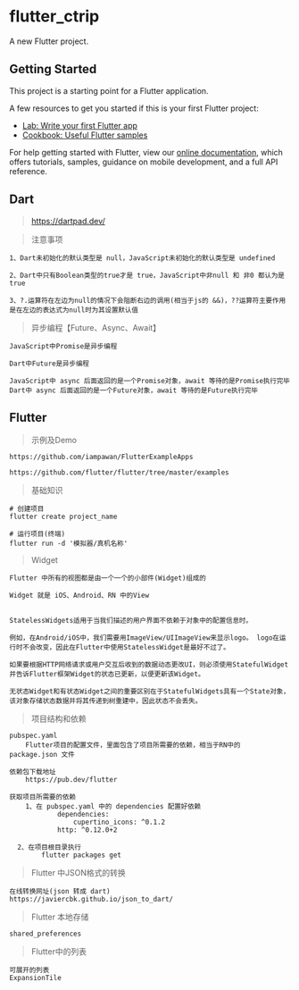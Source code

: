 # flutter_ctrip

A new Flutter project.

## Getting Started

This project is a starting point for a Flutter application.

A few resources to get you started if this is your first Flutter project:

- [Lab: Write your first Flutter app](https://flutter.dev/docs/get-started/codelab)
- [Cookbook: Useful Flutter samples](https://flutter.dev/docs/cookbook)

For help getting started with Flutter, view our
[online documentation](https://flutter.dev/docs), which offers tutorials,
samples, guidance on mobile development, and a full API reference.

## Dart
> https://dartpad.dev/

> 注意事项

```
1、Dart未初始化的默认类型是 null，JavaScript未初始化的默认类型是 undefined

2、Dart中只有Boolean类型的true才是 true，JavaScript中非null 和 非0 都认为是true

3、?.运算符在左边为null的情况下会阻断右边的调用(相当于js的 &&)，??运算符主要作用是在左边的表达式为null时为其设置默认值
```

> 异步编程【Future、Async、Await】

```
JavaScript中Promise是异步编程

Dart中Future是异步编程

JavaScript中 async 后面返回的是一个Promise对象，await 等待的是Promise执行完毕
Dart中 async 后面返回的是一个Future对象，await 等待的是Future执行完毕
```

## Flutter

> 示例及Demo
```
https://github.com/iampawan/FlutterExampleApps

https://github.com/flutter/flutter/tree/master/examples
```
> 基础知识

```
# 创建项目
flutter create project_name

# 运行项目(终端)
flutter run -d '模拟器/真机名称'
```

> Widget

```
Flutter 中所有的视图都是由一个一个的小部件(Widget)组成的

Widget 就是 iOS、Android、RN 中的View


StatelessWidgets适用于当我们描述的用户界面不依赖于对象中的配置信息时。

例如，在Android/iOS中，我们需要用ImageView/UIImageView来显示logo。 logo在运行时不会改变，因此在Flutter中使用StatelessWidget是最好不过了。

如果要根据HTTP网络请求或用户交互后收到的数据动态更改UI，则必须使用StatefulWidget并告诉Flutter框架Widget的状态已更新，以便更新该Widget。

无状态Widget和有状态Widget之间的重要区别在于StatefulWidgets具有一个State对象，该对象存储状态数据并将其传递到树重建中，因此状态不会丢失。
```

> 项目结构和依赖

```
pubspec.yaml 
	Flutter项目的配置文件，里面包含了项目所需要的依赖，相当于RN中的 package.json 文件
	
依赖包下载地址
	https://pub.dev/flutter
	
获取项目所需要的依赖
	1、在 pubspec.yaml 中的 dependencies 配置好依赖
			dependencies:
				cupertino_icons: ^0.1.2
  			http: ^0.12.0+2
  			
  2、在项目根目录执行
  		flutter packages get
```

> Flutter 中JSON格式的转换

```
在线转换网址(json 转成 dart)
https://javiercbk.github.io/json_to_dart/
```

> Flutter 本地存储

```
shared_preferences
```

> Flutter中的列表

```
可展开的列表
ExpansionTile
```

